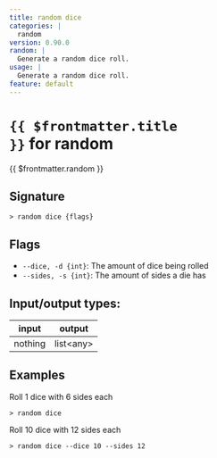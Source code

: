 ```yaml
---
title: random dice
categories: |
  random
version: 0.90.0
random: |
  Generate a random dice roll.
usage: |
  Generate a random dice roll.
feature: default
---
```


<!-- This file is automatically generated. Please edit the command in https://github.com/nushell/nushell instead. -->

# <code>{{ $frontmatter.title }}</code> for random

<div class='command-title'>{{ $frontmatter.random }}</div>

## Signature

`> random dice {flags} `

## Flags

- `--dice, -d {int}`: The amount of dice being rolled
- `--sides, -s {int}`: The amount of sides a die has

## Input/output types:

| input   | output      |
| ------- | ----------- |
| nothing | list\<any\> |

## Examples

Roll 1 dice with 6 sides each

```nu
> random dice

```

Roll 10 dice with 12 sides each

```nu
> random dice --dice 10 --sides 12

```
